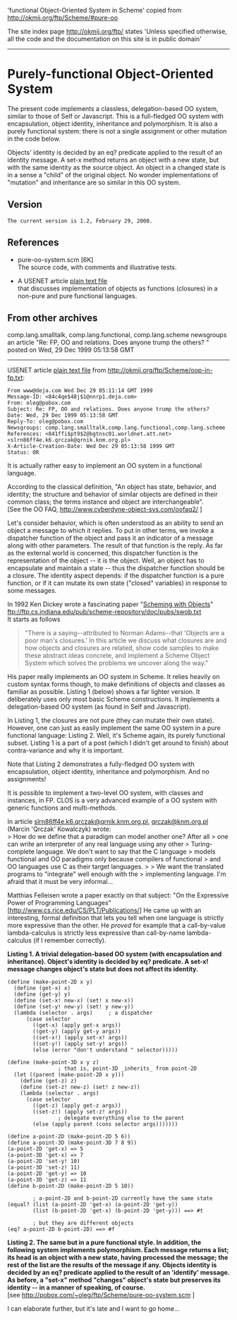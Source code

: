 'functional Object-Oriented System in Scheme' copied from <http://okmij.org/ftp/Scheme/#pure-oo>

The site index page <http://okmij.org/ftp/> states 'Unless specified otherwise, all the code and the documentation on this site is in public domain'

---

# Purely-functional Object-Oriented System

 	
The present code implements a classless, delegation-based OO system, similar to those of Self or Javascript. This is a full-fledged OO system with encapsulation, object identity, inheritance and polymorphism. It is also a purely functional system: there is not a single assignment or other mutation in the code below.

Objects' identity is decided by an eq? predicate applied to the result of an identity message. A set-x method returns an object with a new state, but with the same identity as the source object. An object in a changed state is in a sense a "child" of the original object. No wonder implementations of "mutation" and inheritance are so similar in this OO system. 
 

## Version  
 	The current version is 1.2, February 29, 2000.

## References  
* pure-oo-system.scm [6K]  
The source code, with comments and illustrative tests.

* A USENET article [plain text file](http://okmij.org/ftp/Scheme/oop-in-fp.txt)  
that discusses implementation of objects as functions (closures) in a non-pure and pure functional languages.

## From other archives
 	
comp.lang.smalltalk, comp.lang.functional, comp.lang.scheme newsgroups
an article "Re: FP, OO and relations. Does anyone trump the others? " posted on Wed, 29 Dec 1999 05:13:58 GMT


---

USENET article [plain text file](http://okmij.org/ftp/Scheme/oop-in-fp.txt) from <http://okmij.org/ftp/Scheme/oop-in-fp.txt>:

    From www@deja.com Wed Dec 29 05:11:14 GMT 1999
    Message-ID: <84c4qe$48j$1@nnrp1.deja.com>
    From: oleg@pobox.com
    Subject: Re: FP, OO and relations. Does anyone trump the others?
    Date: Wed, 29 Dec 1999 05:13:58 GMT
    Reply-To: oleg@pobox.com
    Newsgroups: comp.lang.smalltalk,comp.lang.functional,comp.lang.scheme
    References: <841ffi$pt9$2@bgtnsc01.worldnet.att.net> <slrn86ff4e.k6.qrczak@qrnik.knm.org.pl>
    X-Article-Creation-Date: Wed Dec 29 05:13:58 1999 GMT
    Status: OR

It is actually rather easy to implement an OO system in a functional
language.

According to the classical definition,
"An object has state, behavior, and identity; the structure and
behavior of similar objects are defined in their common class; the
terms instance and object are interchangeable".  
[See the OO FAQ, <http://www.cyberdyne-object-sys.com/oofaq2/> ]

Let's consider behavior, which is often understood as an ability to
send an object a message to which it replies. To put in other terms,
we invoke a dispatcher function of the object and pass it an indicator
of a message along with other parameters. The result of that function
is the reply. As far as the external world is concerned, this
dispatcher function is the representation of the object -- it *is* the
object. Well, an object has to encapsulate and maintain a state --
thus the dispatcher function should be a closure. The identity aspect
depends: if the dispatcher function is a pure function, or if it can
mutate its own state ("closed" variables) in response to some
messages.

In 1992 Ken Dickey wrote a fascinating paper "[Scheming with Objects](ftp://ftp.cs.indiana.edu/pub/scheme-repository/doc/pubs/swob.txt)"
<ftp://ftp.cs.indiana.edu/pub/scheme-repository/doc/pubs/swob.txt>  
It starts as follows  
>"There is a saying--attributed to Norman Adams--that 'Objects are a
>poor man's closures.' In this article we discuss what closures are and
>how objects and closures are related, show code samples to make these
>abstract ideas concrete, and implement a Scheme Object System which
>solves the problems we uncover along the way."

His paper really implements an OO system in Scheme. It relies heavily
on custom syntax forms though, to make definitions of objects and
classes as familiar as possible. Listing 1 (below) shows a far lighter
version. It deliberately uses only most basic Scheme constructions. It
implements a delegation-based OO system (as found in Self and
Javascript).  

In Listing 1, the closures are not pure (they can mutate their own
state). However, one can just as easily implement the same OO system
in a pure functional language: Listing 2. Well, it's Scheme again, its
purely functional subset. Listing 1 is a part of a post (which I
didn't get around to finish) about contra-variance and why it is
important.

Note that Listing 2 demonstrates a fully-fledged OO system with
encapsulation, object identity, inheritance and polymorphism. And no
assignments!

It is possible to implement a two-level OO system, with classes and
instances, in FP. CLOS is a very advanced example of a OO system with
generic functions and multi-methods.

In article <slrn86ff4e.k6.qrczak@qrnik.knm.org.pl>,
qrczak@knm.org.pl (Marcin 'Qrczak' Kowalczyk) wrote:  
    > How do we define that a paradigm can model another one? After all
    > one can write an interpreter of any real language using any other
    > Turing-complete language. We don't want to say that the C language
    > models functional and OO paradigms only because compilers of
    functional
    > and OO languages use C as their target languages.
    >
    > We want the translated programs to "integrate" well enough with the
    > implementing language. I'm afraid that it must be very informal...

Matthias Felleisen wrote a paper exactly on that subject:
"On the Expressive Power of Programming Languages"
[<http://www.cs.rice.edu/CS/PLT/Publications/>] He came up
with an interesting, formal definition that lets you tell
when one language is strictly more expressive than the other.
He _proved_ for example that a call-by-value lambda-calculus
is strictly less expressive than call-by-name lambda-calculus
(if I remember correctly).

**Listing 1. A trivial delegation-based OO system (with encapsulation
and inheritance). Object's identity is decided by eq? predicate. A
set-x! message changes object's state but does not affect its
identity.**

    (define (make-point-2D x y)
      (define (get-x) x)
      (define (get-y) y)
      (define (set-x! new-x) (set! x new-x))
      (define (set-y! new-y) (set! y new-y))
      (lambda (selector . args)     ; a dispatcher
          (case selector
            ((get-x) (apply get-x args))
            ((get-y) (apply get-y args))
            ((set-x!) (apply set-x! args))
            ((set-y!) (apply set-y! args))
            (else (error "don't understand " selector)))))
    
    (define (make-point-3D x y z)
                    ; that is, point-3D _inherits_ from point-2D
      (let ((parent (make-point-2D x y)))
        (define (get-z) z)
        (define (set-z! new-z) (set! z new-z))
        (lambda (selector . args)
          (case selector
            ((get-z) (apply get-z args))
            ((set-z!) (apply set-z! args))
                    ; delegate everything else to the parent
            (else (apply parent (cons selector args)))))))
    
    (define a-point-2D (make-point-2D 5 6))
    (define a-point-3D (make-point-3D 7 8 9))
    (a-point-2D 'get-x) => 5
    (a-point-3D 'get-x) => 7
    (a-point-2D 'set-y! 10)
    (a-point-3D 'set-z! 11)
    (a-point-2D 'get-y) => 10
    (a-point-3D 'get-z) => 11
    (define b-point-2D (make-point-2D 5 10))
    
            ; a-point-2D and b-point-2D currently have the same state
    (equal? (list (a-point-2D 'get-x) (a-point-2D 'get-y))
            (list (b-point-2D 'get-x) (b-point-2D 'get-y))) ==> #t
    
            ; but they are different objects
    (eq? a-point-2D b-point-2D) ==> #f
    
**Listing 2. The same but in a pure functional style. In addition, the
following system implements polymorphism. Each message returns a list;
its head is an object with a new state, having processed the message;
the rest of the list are the results of the message if any. Objects
identity is decided by an eq? predicate applied to the result of an
'identify' message. As before, a "set-x" method "changes" object's
state but preserves its identity -- in a manner of speaking, of
course.**  
[see <http://pobox.com/~oleg/ftp/Scheme/pure-oo-system.scm> ]

I can elaborate further, but it's late and I want to go home...
